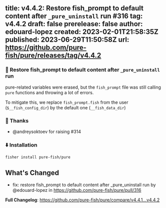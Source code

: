 title:	v4.4.2: Restore fish_prompt to default content after `_pure_uninstall` run #316 
tag:	v4.4.2
draft:	false
prerelease:	false
author:	edouard-lopez
created:	2023-02-01T21:58:35Z
published:	2023-06-29T11:50:58Z
url:	https://github.com/pure-fish/pure/releases/tag/v4.4.2
--
### :bug: Restore fish_prompt to default content after `_pure_uninstall` run

pure-related variables were erased, but the `fish_prompt` file was still calling `pure` functions and throwing a lot of errors. 

To mitigate this, we replace `fish_prompt.fish` from the user (`$__fish_config_dir`) by the default one (`__fish_data_dir`)


### :clap: Thanks

* @andreysoktoev for raising #314 

### :arrow_down: Installation

    fisher install pure-fish/pure

## What's Changed
* fix: restore fish_prompt to default content after _pure_uninstall run by @edouard-lopez in https://github.com/pure-fish/pure/pull/316


**Full Changelog**: https://github.com/pure-fish/pure/compare/v4.4.1...v4.4.2
